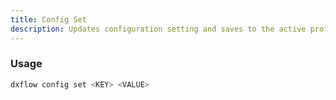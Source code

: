 ```yaml
---
title: Config Set 
description: Updates configuration setting and saves to the active profile configuration file
---
```


### Usage

```bash [Terminal]
dxflow config set <KEY> <VALUE>
```

